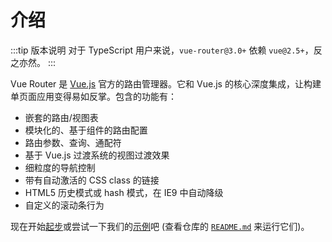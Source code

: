 # 介绍

<Bit/>

:::tip 版本说明
对于 TypeScript 用户来说，`vue-router@3.0+` 依赖 `vue@2.5+`，反之亦然。
:::

Vue Router 是 [Vue.js](http://cn.vuejs.org) 官方的路由管理器。它和 Vue.js 的核心深度集成，让构建单页面应用变得易如反掌。包含的功能有：

- 嵌套的路由/视图表
- 模块化的、基于组件的路由配置
- 路由参数、查询、通配符
- 基于 Vue.js 过渡系统的视图过渡效果
- 细粒度的导航控制
- 带有自动激活的 CSS class 的链接
- HTML5 历史模式或 hash 模式，在 IE9 中自动降级
- 自定义的滚动条行为

现在开始[起步](./guide/)或尝试一下我们的[示例](https://github.com/vuejs/vue-router/tree/dev/examples)吧 (查看仓库的 [`README.md`](https://github.com/vuejs/vue-router/) 来运行它们)。
